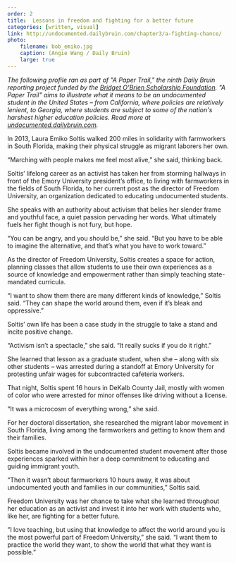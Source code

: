 ```yaml
---
order: 2
title:  Lessons in freedom and fighting for a better future
categories: [written, visual]
link: http://undocumented.dailybruin.com/chapter3/a-fighting-chance/
photo:
    filename: bob_emiko.jpg
    caption: (Angie Wang / Daily Bruin)
    large: true
---
```


*The following profile ran as part of "A Paper Trail," the ninth Daily Bruin reporting project funded by the [Bridget O'Brien Scholarship Foundation](http://rememberingbridget.com/). "A Paper Trail" aims to illustrate what it means to be an undocumented student in the United States – from California, where policies are relatively lenient, to Georgia, where students are subject to some of the nation's harshest higher education policies. Read more at [undocumented.dailybruin.com](http://undocumented.dailybruin.com/).*

In 2013, Laura Emiko Soltis walked 200 miles in solidarity with farmworkers in South Florida, making their physical struggle as migrant laborers her own.

“Marching with people makes me feel most alive,” she said, thinking back.

Soltis’ lifelong career as an activist has taken her from storming hallways in front of the Emory University president’s office, to living with farmworkers in the fields of South Florida, to her current post as the director of Freedom University, an organization dedicated to educating undocumented students.

She speaks with an authority about activism that belies her slender frame and youthful face, a quiet passion pervading her words. What ultimately fuels her fight though is not fury, but hope.

“You can be angry, and you should be,” she said. “But you have to be able to imagine the alternative, and that’s what you have to work toward.”

As the director of Freedom University, Soltis creates a space for action, planning classes that allow students to use their own experiences as a source of knowledge and empowerment rather than simply teaching state-mandated curricula.

“I want to show them there are many different kinds of knowledge,” Soltis said. “They can shape the world around them, even if it’s bleak and oppressive.”

Soltis’ own life has been a case study in the struggle to take a stand and incite positive change.

“Activism isn’t a spectacle,” she said. “It really sucks if you do it right.”

She learned that lesson as a graduate student, when she – along with six other students – was arrested during a standoff at Emory University for protesting unfair wages for subcontracted cafeteria workers.

That night, Soltis spent 16 hours in DeKalb County Jail, mostly with women of color who were arrested for minor offenses like driving without a license.

“It was a microcosm of everything wrong,” she said.

For her doctoral dissertation, she researched the migrant labor movement in South Florida, living among the farmworkers and getting to know them and their families.

Soltis became involved in the undocumented student movement after those experiences sparked within her a deep commitment to educating and guiding immigrant youth.

“Then it wasn’t about farmworkers 10 hours away, it was about undocumented youth and families in our communities,” Soltis said.

Freedom University was her chance to take what she learned throughout her education as an activist and invest it into her work with students who, like her, are fighting for a better future.

”I love teaching, but using that knowledge to affect the world around you is the most powerful part of Freedom University,” she said. “I want them to practice the world they want, to show the world that what they want is possible.”